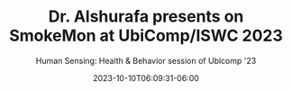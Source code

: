 ---
title: "Dr. Alshurafa presents on SmokeMon at UbiComp/ISWC 2023"
date: 2023-10-10T06:09:31-06:00
draft: false
subtitle: "Human Sensing: Health & Behavior session of Ubicomp '23"
has_link: true
link: "https://www.youtube-nocookie.com/embed/px-Es5Lsf18?si=dIxQYJOhuONMWL51"
---